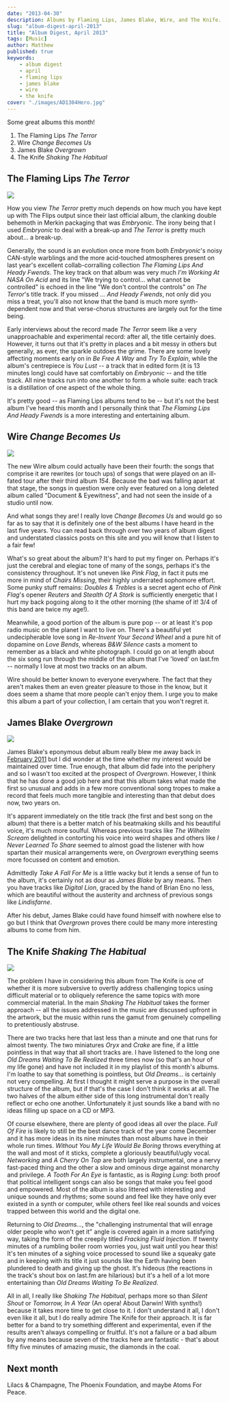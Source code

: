 ```yaml
---
date: "2013-04-30"
description: Albums by Flaming Lips, James Blake, Wire, and The Knife.
slug: "album-digest-april-2013" 
title: "Album Digest, April 2013"
tags: [Music]
author: Matthew
published: true
keywords:
    - album digest
    - april
    - flaming lips
    - james blake
    - wire
    - the knife
cover: "./images/AD1304Hero.jpg"
---
```


Some great albums this month!

1. The Flaming Lips _The Terror_
2. Wire _Change Becomes Us_
3. James Blake _Overgrown_
4. The Knife _Shaking The Habitual_

## The Flaming Lips _The Terror_

<div class="align-left album-cover"><img src="./images/flaming-lips-the-terror.jpg"></div>

How you view _The Terror_ pretty much depends on how much you have kept up with The Flips output since their last official album, the clanking double behemoth in Merkin packaging that was _Embryonic_. The irony being that I used _Embryonic_ to deal with a break-up and _The Terror_ is pretty much about... a break-up.

Generally, the sound is an evolution once more from both _Embryonic_'s noisy CAN-style warblings and the more acid-touched atmospheres present on last year's excellent collab-corralling collection _The Flaming Lips And Heady Fwends_. The key track on that album was very much _I'm Working At NASA On Acid_ and its line "We trying to control... what cannot be controlled" is echoed in the line "We don't control the controls" on _The Terror_'s title track. If you missed _... And Heady Fwends_, not only did you miss a treat, you'll also not know that the band is much more synth-dependent now and that verse-chorus structures are largely out for the time being.

Early interviews about the record made _The Terror_ seem like a very unapproachable and experimental record: after all, the title certainly does. However, it turns out that it's pretty in places and a bit messy in others but generally, as ever, the sparkle outdoes the grime. There are some lovely affecting moments early on in _Be Free A Way_ and _Try To Explain_, while the album's centrepiece is _You Lust_ -- a track that in edited form (it is 13 minutes long) could have sat comfortably on _Embryonic_ -- and the title track. All nine tracks run into one another to form a whole suite: each track is a distillation of one aspect of the whole thing.

It's pretty good -- as Flaming Lips albums tend to be -- but it's not the best album I've heard this month and I personally think that _The Flaming Lips And Heady Fwends_ is a more interesting and entertaining album.

## Wire _Change Becomes Us_

<div class="align-left album-cover"><img src="./images/wire-change-becomes-us.jpg"></div>

The new Wire album could actually have been their fourth: the songs that comprise it are rewrites (or touch ups) of songs that were played on an ill-fated tour after their third album _154_. Because the bad was falling apart at that stage, the songs in question were only ever featured on a long deleted album called "Document & Eyewitness", and had not seen the inside of a studio until now.

And what songs they are! I really love _Change Becomes Us_ and would go so far as to say that it is definitely one of the best albums I have heard in the last five years. You can read back through over two years of album digest and understated classics posts on this site and you will know that I listen to a fair few!

What's so great about the album? It's hard to put my finger on. Perhaps it's just the cerebral and elegiac tone of many of the songs, perhaps it's the consistency throughout. It's not uneven like _Pink Flag_, in fact it puts me more in mind of _Chairs Missing_, their highly underrated sophomore effort. Some punky stuff remains: _Doubles & Trebles_ is a secret agent echo of _Pink Flag_'s opener _Reuters_ and _Stealth Of A Stork_ is sufficiently energetic that I hurt my back pogoing along to it the other morning (the shame of it! 3/4 of this band are twice my age!).

Meanwhile, a good portion of the album is pure pop -- or at least it's pop radio music on the planet I want to live on. There's a beautiful yet undecipherable love song in _Re-Invent Your Second Wheel_ and a pure hit of dopamine on _Love Bends_, whereas _B&W Silence_ casts a moment to remember as a black and white photograph. I could go on at length about the six song run through the middle of the album that I've 'loved' on last.fm -- normally I love at most two tracks on an album.

Wire should be better known to everyone everywhere. The fact that they aren't makes them an even greater pleasure to those in the know, but it does seem a shame that more people can't enjoy them. I urge you to make this album a part of your collection, I am certain that you won't regret it.

## James Blake _Overgrown_

<div class="align-left album-cover"><img src="./images/james-blake-overgrown.jpg"></div>

James Blake's eponymous debut album really blew me away back in [February 2011](album-digest-february-2011) but I did wonder at the time  whether my interest would be maintained over time. True enough, that album did fade into the periphery and so I wasn't too excited at the prospect of _Overgrown_. However, I think that he has done a good job here and that this album takes what made the first so unusual and adds in a few more conventional song tropes to make a record that feels much more tangible and interesting than that debut does now, two years on.

It's apparent immediately on the title track (the first and best song on the album) that there is a better match of his beatmaking skills and his beautiful voice, it's much more soulful. Whereas previous tracks like _The Wilhelm Scream_ delighted in contorting his voice into weird shapes and others like _I Never Learned To Share_ seemed to almost goad the listener with how spartan their musical arrangements were, on _Overgrown_ everything seems more focussed on content and emotion.

Admittedly _Take A Fall For Me_ is a little wacky but it lends a sense of fun to the album, it's certainly not as dour as _James Blake_ by any means. Then you have tracks like _Digital Lion_, graced by the hand of Brian Eno no less, which are beautiful without the austerity and archness of previous songs like _Lindisfarne_.

After his debut, James Blake could have found himself with nowhere else to go but I think that _Overgrown_ proves there could be many more interesting albums to come from him.

## The Knife _Shaking The Habitual_

<div class="align-left album-cover"><img src="./images/knife-shaking-the-habitual.jpg"></div>

The problem I have in considering this album from The Knife is one of whether it is more subversive to overtly address challenging topics using difficult material or to obliquely reference the same topics with more commercial material. In the main _Shaking The Habitual_ takes the former approach -- all the issues addressed in the music are discussed upfront in the artwork, but the music within runs the gamut from genuinely compelling to pretentiously abstruse.

There are two tracks here that last less than a minute and one that runs for almost twenty. The two miniatures _Oryx_ and _Crake_ are fine, if a little pointless in that way that all short tracks are. I have listened to the long one _Old Dreams Waiting To Be Realized_ three times now (so that's an hour of my life gone) and have not included it in my playlist of this month's albums. I'm loathe to say that something is pointless, but _Old Dreams..._ is certainly not very compelling. At first I thought it might serve a purpose in the overall structure of the album, but if that's the case I don't think it works at all. The two halves of the album either side of this long instrumental don't really reflect or echo one another. Unfortunately it just sounds like a band with no ideas filling up space on a CD or MP3.

Of course elsewhere, there are plenty of good ideas all over the place. _Full Of Fire_ is likely to still be the best dance track of the year come December and it has more ideas in its nine minutes than most albums have in their whole run times. _Without You My Life Would Be Boring_ throws everything at the wall and most of it sticks, complete a gloriously beautiful/ugly vocal. _Networking_ and _A Cherry On Top_ are both largely instrumental, one a nervy fast-paced thing and the other a slow and ominous dirge against monarchy and privilege. _A Tooth For An Eye_ is fantastic, as is _Raging Lung_: both proof that political intelligent songs can also be songs that make you feel good and empowered. Most of the album is also littered with interesting and unique sounds and rhythms; some sound and feel like they have only ever existed in a synth or computer, while others feel like real sounds and voices trapped between this world and the digital one.

Returning to _Old Dreams..._, the "challenging instrumental that will enrage older people who won't get it" angle is covered again in a more satisfying way, taking the form of the creepily titled _Fracking Fluid Injection_. If twenty minutes of a rumbling boiler room worries you, just wait until you hear this! It's ten minutes of a sighing voice processed to sound like a squeaky gate and in keeping with its title it just sounds like the Earth having been plundered to death and giving up the ghost. It's hideous (the reactions in the track's shout box on last.fm are hilarious) but it's a hell of a lot more entertaining than _Old Dreams Waiting To Be Realized_.

All in all, I really like _Shaking The Habitual_, perhaps more so than _Silent Shout_ or _Tomorrow, In A Year_ (An opera! About Darwin! With synths!) because it takes more time to get close to it. I don't understand it all, I don't even like it all, but I do really admire The Knife for their approach. It is far better for a band to try something different and experimental, even if the results aren't always compelling or fruitful. It's not a failure or a bad album by any means because seven of the tracks here are fantastic - that's about fifty five minutes of amazing music, the diamonds in the coal.

## Next month

Lilacs & Champagne, The Phoenix Foundation, and maybe Atoms For Peace.